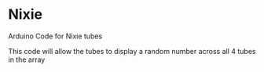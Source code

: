 Nixie
=====

Arduino Code for Nixie tubes

This code will allow the tubes to display a random number across all 4 tubes in the array